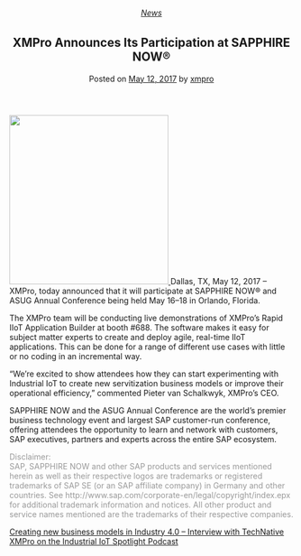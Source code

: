 <div class="large-9 col">
<article class="post-5779 post type-post status-publish format-standard has-post-thumbnail hentry category-news tag-use-cases" id="post-5779">
<div class="article-inner">
<header class="entry-header">
<div class="entry-header-text entry-header-text-top text-center">
<h6 class="entry-category is-xsmall"><a href="https://xmpro.com/category/news/" rel="category tag">News</a></h6><h1 class="entry-title">XMPro Announces Its Participation at SAPPHIRE NOW®</h1><div class="entry-divider is-divider small"></div>
<div class="entry-meta uppercase is-xsmall">
<span class="posted-on">Posted on <a href="https://xmpro.com/xmpro-announces-participation-sapphire-now-showcase-rapid-iiot-application-builder/" rel="bookmark"><time class="entry-date published updated" datetime="2017-05-12T09:06:26+00:00">May 12, 2017</time></a></span> <span class="byline">by <span class="meta-author vcard"><a class="url fn n" href="https://xmpro.com/author/xmpro/">xmpro</a></span></span> </div>
</div>
</header>
<div class="entry-content single-page">
<p><a href="https://xmpro.com/wp-content/uploads/2017/05/Tweet-1.png"><img height="300" src="https://xmpro.com/wp-content/uploads/2017/05/Tweet-1-282x300.png" width="282"/>
</a>Dallas, TX, May 12, 2017 – XMPro, today announced that it will participate at SAPPHIRE NOW® and ASUG Annual Conference being held May 16–18 in Orlando, Florida.</p>
<p>The XMPro team will be conducting live demonstrations of XMPro’s Rapid IIoT Application Builder at booth #688. The software makes it easy for subject matter experts to create and deploy agile, real-time IIoT applications. This can be done for a range of different use cases with little or no coding in an incremental way.</p>
<p>“We’re excited to show attendees how they can start experimenting with Industrial IoT to create new servitization business models or improve their operational efficiency,” commented Pieter van Schalkwyk, XMPro’s CEO.</p>
<p>SAPPHIRE NOW and the ASUG Annual Conference are the world’s premier business technology event and largest SAP customer-run conference, offering attendees the opportunity to learn and network with customers, SAP executives, partners and experts across the entire SAP ecosystem.</p>
<p><span style="color: #999999;">Disclaimer:</span><br/>
<span style="color: #999999;">SAP, SAPPHIRE NOW and other SAP products and services mentioned herein as well as their respective logos are trademarks or registered trademarks of SAP SE (or an SAP affiliate company) in Germany and other countries. See http://www.sap.com/corporate-en/legal/copyright/index.epx for additional trademark information and notices. All other product and service names mentioned are the trademarks of their respective companies.</span> </p>
<div class="blog-share text-center"><div class="is-divider medium"></div><div class="social-icons share-icons share-row relative"><a aria-label="Share on WhatsApp" class="icon button circle is-outline tooltip whatsapp show-for-medium" data-action="share/whatsapp/share" href="whatsapp://send?text=XMPro%20Announces%20Its%20Participation%20at%20SAPPHIRE%20NOW%C2%AE - https://xmpro.com/xmpro-announces-participation-sapphire-now-showcase-rapid-iiot-application-builder/" title="Share on WhatsApp"><i class="icon-whatsapp"></i></a><a aria-label="Share on Facebook" class="icon button circle is-outline tooltip facebook" data-label="Facebook" href="https://www.facebook.com/sharer.php?u=https://xmpro.com/xmpro-announces-participation-sapphire-now-showcase-rapid-iiot-application-builder/" onclick="window.open(this.href,this.title,'width=500,height=500,top=300px,left=300px'); return false;" rel="noopener nofollow" target="_blank" title="Share on Facebook"><i class="icon-facebook"></i></a><a aria-label="Share on Twitter" class="icon button circle is-outline tooltip twitter" href="https://twitter.com/share?url=https://xmpro.com/xmpro-announces-participation-sapphire-now-showcase-rapid-iiot-application-builder/" onclick="window.open(this.href,this.title,'width=500,height=500,top=300px,left=300px'); return false;" rel="noopener nofollow" target="_blank" title="Share on Twitter"><i class="icon-twitter"></i></a><a aria-label="Email to a Friend" class="icon button circle is-outline tooltip email" href="/cdn-cgi/l/email-protection#7a45090f18101f190e4722372a08155f484a3b1414150f14191f095f484a330e095f484a2a1b080e1319130a1b0e1315145f484a1b0e5f484a293b2a2a3233283f5f484a34352d5f39485f3b3f5c18151e034739121f19115f484a0e1213095f484a150f0e5f493b5f484a120e0e0a095f493b5f483c5f483c02170a0815541915175f483c02170a0815571b1414150f14191f09570a1b080e1319130a1b0e13151457091b0a0a1213081f5714150d570912150d191b091f57081b0a131e571313150e571b0a0a1613191b0e13151457180f13161e1f085f483c" rel="nofollow" title="Email to a Friend"><i class="icon-envelop"></i></a><a aria-label="Pin on Pinterest" class="icon button circle is-outline tooltip pinterest" href="https://pinterest.com/pin/create/button?url=https://xmpro.com/xmpro-announces-participation-sapphire-now-showcase-rapid-iiot-application-builder/&amp;media=https://xmpro.com/wp-content/uploads/2017/05/Tweet-1.png&amp;description=XMPro%20Announces%20Its%20Participation%20at%20SAPPHIRE%20NOW%C2%AE" onclick="window.open(this.href,this.title,'width=500,height=500,top=300px,left=300px'); return false;" rel="noopener nofollow" target="_blank" title="Pin on Pinterest"><i class="icon-pinterest"></i></a><a aria-label="Share on LinkedIn" class="icon button circle is-outline tooltip linkedin" href="https://www.linkedin.com/shareArticle?mini=true&amp;url=https://xmpro.com/xmpro-announces-participation-sapphire-now-showcase-rapid-iiot-application-builder/&amp;title=XMPro%20Announces%20Its%20Participation%20at%20SAPPHIRE%20NOW%C2%AE" onclick="window.open(this.href,this.title,'width=500,height=500,top=300px,left=300px'); return false;" rel="noopener nofollow" target="_blank" title="Share on LinkedIn"><i class="icon-linkedin"></i></a></div></div></div>
<nav class="navigation-post" id="nav-below" role="navigation">
<div class="flex-row next-prev-nav bt bb">
<div class="flex-col flex-grow nav-prev text-left">
<div class="nav-previous"><a href="https://xmpro.com/creating-new-business-models-industry-4-0-interview-technative/" rel="prev"><span class="hide-for-small"><i class="icon-angle-left"></i></span> Creating new business models in Industry 4.0 – Interview with TechNative</a></div>
</div>
<div class="flex-col flex-grow nav-next text-right">
<div class="nav-next"><a href="https://xmpro.com/xmpro-industrial-iot-spotlight-podcast/" rel="next">XMPro on the Industrial IoT Spotlight Podcast <span class="hide-for-small"><i class="icon-angle-right"></i></span></a></div> </div>
</div>
</nav>
</div>
</article>
<div class="comments-area" id="comments">
</div>
</div>